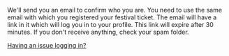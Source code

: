 <!-- This shows on the log in page -->

We'll send you an email to confirm who you are. You need to use the same email with which you registered your festival ticket. The email will have a link in it which will log you in to your profile. This link will expire after 30 minutes. If you don't receive anything, check your spam folder.

[Having an issue logging in?](https://www.mozillafestival.org/en/helpdesk/mozfest-schedule-faqs/)
